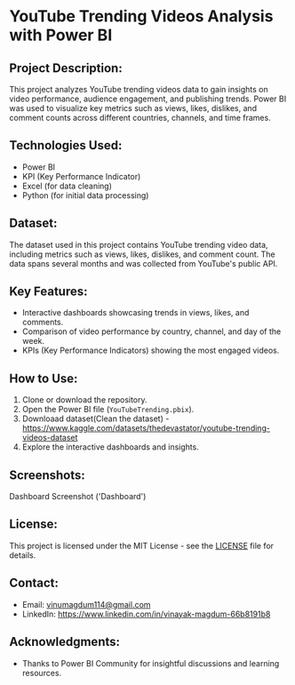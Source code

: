 # YouTube Trending Videos Analysis with Power BI

## Project Description:
This project analyzes YouTube trending videos data to gain insights on video performance, audience engagement, and publishing trends. Power BI was used to visualize key metrics such as views, likes, dislikes, and comment counts across different countries, channels, and time frames.

## Technologies Used:
- Power BI
- KPI (Key Performance Indicator)
- Excel (for data cleaning)
- Python (for initial data processing)

## Dataset:
The dataset used in this project contains YouTube trending video data, including metrics such as views, likes, dislikes, and comment count. The data spans several months and was collected from YouTube's public API.

## Key Features:
- Interactive dashboards showcasing trends in views, likes, and comments.
- Comparison of video performance by country, channel, and day of the week.
- KPIs (Key Performance Indicators) showing the most engaged videos.

## How to Use:
1. Clone or download the repository.
2. Open the Power BI file (`YouTubeTrending.pbix`).
3. Downloaad dataset(Clean the dataset) - https://www.kaggle.com/datasets/thedevastator/youtube-trending-videos-dataset
4. Explore the interactive dashboards and insights.

## Screenshots:
Dashboard Screenshot ('Dashboard')

## License:
This project is licensed under the MIT License - see the [LICENSE](LICENSE) file for details.

## Contact:
- Email: vinumagdum114@gmail.com
- LinkedIn: https://www.linkedin.com/in/vinayak-magdum-66b8191b8

## Acknowledgments:
- Thanks to Power BI Community for insightful discussions and learning resources.
